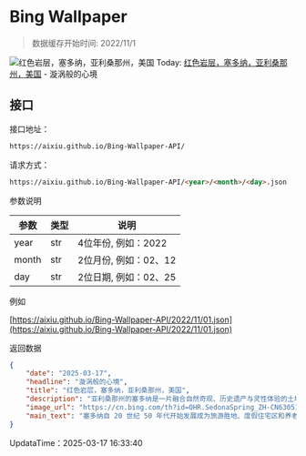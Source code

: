 # Bing Wallpaper

> 数据缓存开始时间: 2022/11/1

![红色岩层，塞多纳，亚利桑那州，美国](https://cn.bing.com/th?id=OHR.SedonaSpring_ZH-CN6305197600_1920x1080.webp)
Today: [红色岩层，塞多纳，亚利桑那州，美国](https://cn.bing.com/th?id=OHR.SedonaSpring_ZH-CN6305197600_1920x1080.webp) - 漩涡般的心境

## 接口

接口地址：

```html
https://aixiu.github.io/Bing-Wallpaper-API/
```

请求方式：

```html
https://aixiu.github.io/Bing-Wallpaper-API/<year>/<month>/<day>.json
```

参数说明

| 参数 | 类型 | 说明 |
| - | - | - |
| year | str | 4位年份, 例如：2022 |
| month | str | 2位月份, 例如：02、12 |
| day | str | 2位日期, 例如：02、25 |

例如

[https://aixiu.github.io/Bing-Wallpaper-API/2022/11/01.json](https://aixiu.github.io/Bing-Wallpaper-API/2022/11/01.json)

返回数据

```json
{
    "date": "2025-03-17",
    "headline": "漩涡般的心境",
    "title": "红色岩层，塞多纳，亚利桑那州，美国",
    "description": "亚利桑那州的塞多纳是一片融合自然奇观、历史遗产与灵性体验的土地。这里坐落着壮丽的红色砂岩地貌，其火红的岩层属于施内布利山地层，由古代海洋沉积物形成，历经数百万年的地质变迁。风化与侵蚀塑造出塞多纳今日的壮观景观，使其在日出和日落时分更显绚丽夺目。这里的威尔逊山、七圣池和大教堂岩等地标，以其奇特的岩层和迷人的景致，吸引着无数游客。",
    "image_url": "https://cn.bing.com/th?id=OHR.SedonaSpring_ZH-CN6305197600_1920x1080.webp",
    "main_text": "塞多纳自 20 世纪 50 年代开始发展成为旅游胜地、度假住宅区和养老中心。如今，所见的大部分建筑是在 20 世纪 80 年代和 90 年代建造的。截至 2007 年，塞多纳几乎没有大规模未开发的土地。"
}
```

UpdataTime：2025-03-17 16:33:40
